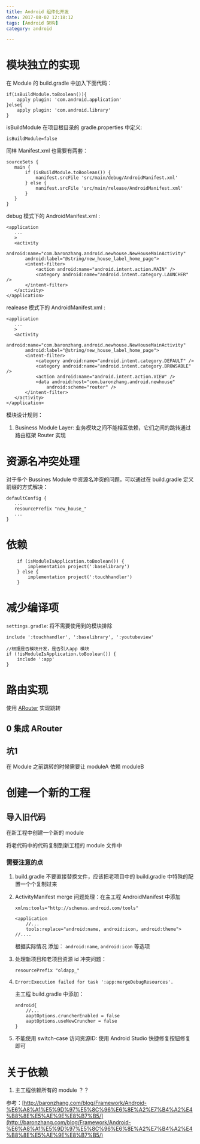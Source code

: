 ```yaml
---
title: Android 组件化开发
date: 2017-08-02 12:18:12
tags: [Android 架构]
category: android

---
```


# 模块独立的实现

在 Module 的 build.gradle 中加入下面代码：

```
if(isBuildModule.toBoolean()){
    apply plugin: 'com.android.application'
}else{
    apply plugin: 'com.android.library'
}
```

isBuildModule 在项目根目录的 gradle.properties 中定义:

```
isBuildModule=false
```

同样 Manifest.xml 也需要有两套：

```
sourceSets {
   main {
       if (isBuildModule.toBoolean()) {
           manifest.srcFile 'src/main/debug/AndroidManifest.xml'
       } else {
           manifest.srcFile 'src/main/release/AndroidManifest.xml'
       }
   }
}
```

debug 模式下的 AndroidManifest.xml :

```
<application
   ...
   >
   <activity
       android:name="com.baronzhang.android.newhouse.NewHouseMainActivity"
       android:label="@string/new_house_label_home_page">
       <intent-filter>
           <action android:name="android.intent.action.MAIN" />
           <category android:name="android.intent.category.LAUNCHER" />
       </intent-filter>
   </activity>
</application>
```


realease 模式下的 AndroidManifest.xml :

```
<application
   ...
   >
   <activity
       android:name="com.baronzhang.android.newhouse.NewHouseMainActivity"
       android:label="@string/new_house_label_home_page">
       <intent-filter>
           <category android:name="android.intent.category.DEFAULT" />
           <category android:name="android.intent.category.BROWSABLE" />
           <action android:name="android.intent.action.VIEW" />
           <data android:host="com.baronzhang.android.newhouse"
               android:scheme="router" />
       </intent-filter>
   </activity>
</application>
```


模块设计规则：

1. Business Module Layer: 业务模块之间不能相互依赖，它们之间的跳转通过 路由框架 Router 实现


# 资源名冲突处理

对于多个 Bussines Module 中资源名冲突的问题，可以通过在 build.gradle 定义前缀的方式解决：

```
defaultConfig {
   ...
   resourcePrefix "new_house_"
   ...
}
```

# 依赖

```
    if (isModuleIsApplication.toBoolean()) {
        implementation project(':baselibrary')
    } else {
        implementation project(':touchhandler')
    }
```

# 减少编译项 

`settings.gradle`: 将不需要使用到的模块排除

```
include ':touchhandler', ':baselibrary', ':youtubeview'

//根据是否模块开发，是否引入app 模块
if (!isModuleIsApplication.toBoolean()) {
    include ':app'
}
```

# 路由实现

使用 [ARouter](https://github.com/alibaba/ARouter) 实现跳转

## 0 集成 ARouter


## 坑1

在 Module 之前跳转的时候需要让 moduleA 依赖 moduleB



# 创建一个新的工程

## 导入旧代码

在新工程中创建一个新的 module

将老代码中的代码复制到新工程的 module 文件中

### 需要注意的点

1. build.gradle 不要直接替换文件，应该把老项目中的 build.gradle 中特殊的配置一个个复制过来
2. ActivityManifest merge 问题处理：在主工程 AndroidManifest 中添加

    ```
    xmlns:tools="http://schemas.android.com/tools"

    <application
        //...
        tools:replace="android:name, android:icon, android:theme">
    //....
    ```

    根据实际情况 添加： `android:name`, `android:icon` 等选项

3. 处理新项目和老项目资源 id 冲突问题：

    ```
    resourcePrefix "oldapp_"
    ```
4. `Error:Execution failed for task ':app:mergeDebugResources'.`

    主工程 build.gradle 中添加：

    ```
    android{
        //...
        aaptOptions.cruncherEnabled = false
        aaptOptions.useNewCruncher = false
    }    
    ```

5. 不能使用 switch-case 访问资源ID: 使用 Android Studio 快捷修复按钮修复即可

# 关于依赖

1. 主工程依赖所有的 module ？？


参考：[http://baronzhang.com/blog/Framework/Android-%E6%A8%A1%E5%9D%97%E5%8C%96%E6%8E%A2%E7%B4%A2%E4%B8%8E%E5%AE%9E%E8%B7%B5/](http://baronzhang.com/blog/Framework/Android-%E6%A8%A1%E5%9D%97%E5%8C%96%E6%8E%A2%E7%B4%A2%E4%B8%8E%E5%AE%9E%E8%B7%B5/)


